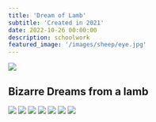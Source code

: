 ```yaml
---
title: 'Dream of Lamb'
subtitle: 'Created in 2021'
date: 2022-10-26 00:00:00
description: schoolwork
featured_image: '/images/sheep/eye.jpg'
---
```


![](/images/sheep/eye.jpg)

## Bizarre Dreams from a lamb



<div class="gallery" data-columns="3">
	<img src="/images/sheep/eye.jpg">
    <img src="/images/sheep/window.jpg">
    <img src="/images/sheep/sweet.jpg">
    <img src="/images/sheep/skin.jpg">
    <img src="/images/sheep/leg.jpg">
    <img src="/images/sheep/lay.jpg">
    <img src="/images/sheep/herd.jpg">
 
    


</div>
